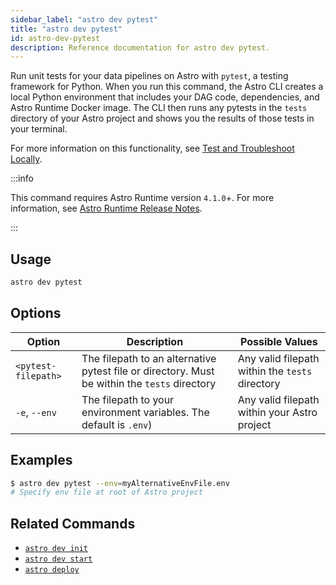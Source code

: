 ```yaml
---
sidebar_label: "astro dev pytest"
title: "astro dev pytest"
id: astro-dev-pytest
description: Reference documentation for astro dev pytest.
---
```


Run unit tests for your data pipelines on Astro with `pytest`, a testing framework for Python. When you run this command, the Astro CLI creates a local Python environment that includes your DAG code, dependencies, and Astro Runtime Docker image. The CLI then runs any pytests in the `tests` directory of your Astro project and shows you the results of those tests in your terminal.

For more information on this functionality, see [Test and Troubleshoot Locally](test-and-troubleshoot-locally.md).

:::info

This command requires Astro Runtime version `4.1.0`+. For more information, see [Astro Runtime Release Notes](https://docs.astronomer.io/astro/runtime-release-notes#astro-runtime-410).

:::

## Usage

```sh
astro dev pytest
```

## Options

| Option              | Description                                                                                   | Possible Values                                 |
| ------------------- | --------------------------------------------------------------------------------------------- | ----------------------------------------------- |
| `<pytest-filepath>` | The filepath to an alternative pytest file or directory. Must be within the `tests` directory | Any valid filepath within the `tests` directory |
| `-e`, `--env`       | The filepath to your environment variables. The default is `.env`)                            | Any valid filepath within your Astro project    |

## Examples

```sh
$ astro dev pytest --env=myAlternativeEnvFile.env
# Specify env file at root of Astro project
```

## Related Commands

- [`astro dev init`](cli/astro-dev-init.md)
- [`astro dev start`](cli/astro-dev-start.md)
- [`astro deploy`](cli/astro-deploy.md)
